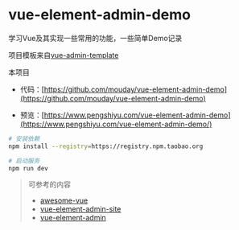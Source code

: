 # vue-element-admin-demo

学习Vue及其实现一些常用的功能，一些简单Demo记录

项目模板来自[vue-admin-template](https://github.com/PanJiaChen/vue-admin-template)

本项目

- 代码：[https://github.com/mouday/vue-element-admin-demo](https://github.com/mouday/vue-element-admin-demo)

- 预览：[https://www.pengshiyu.com/vue-element-admin-demo](https://www.pengshiyu.com/vue-element-admin-demo/)

```bash
# 安装依赖
npm install --registry=https://registry.npm.taobao.org

# 启动服务
npm run dev
```

> 可参考的内容
> - [awesome-vue](https://github.com/vuejs/awesome-vue)
> - [vue-element-admin-site](https://panjiachen.gitee.io/vue-element-admin-site/zh/guide)
> - [vue-element-admin](https://panjiachen.github.io/vue-element-admin)